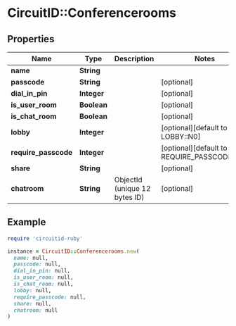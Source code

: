 # CircuitID::Conferencerooms

## Properties

| Name | Type | Description | Notes |
| ---- | ---- | ----------- | ----- |
| **name** | **String** |  |  |
| **passcode** | **String** |  | [optional] |
| **dial_in_pin** | **Integer** |  | [optional] |
| **is_user_room** | **Boolean** |  | [optional] |
| **is_chat_room** | **Boolean** |  | [optional] |
| **lobby** | **Integer** |  | [optional][default to LOBBY::N0] |
| **require_passcode** | **Integer** |  | [optional][default to REQUIRE_PASSCODE::N0] |
| **share** | **String** |  | [optional] |
| **chatroom** | **String** | ObjectId (unique 12 bytes ID) | [optional] |

## Example

```ruby
require 'circuitid-ruby'

instance = CircuitID::Conferencerooms.new(
  name: null,
  passcode: null,
  dial_in_pin: null,
  is_user_room: null,
  is_chat_room: null,
  lobby: null,
  require_passcode: null,
  share: null,
  chatroom: null
)
```

